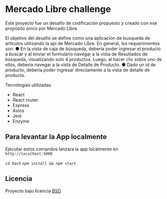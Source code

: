 # Mercado Libre challenge

Este proyecto fue un desafío de codificación propuesto y creado con ese propósito único por Mercado Libre.

El objetivo del desafío se define como una aplicacion de busqueda de articulos utilizando la api de Mercado Libre. En general, los requerimientos son:
● En la vista de caja de búsqueda, debería poder ingresar el producto a buscar y al enviar el formulario navegar a
la vista de Resultados de búsqueda, visualizando solo 4 productos. Luego, al hacer clic sobre uno de ellos,
debería navegar a la vista de Detalle de Producto.
● Dado un id de producto, debería poder ingresar directamente a la vista de detalle de producto.

Tecnologias utilizadas

- React
- React router
- Express
- Axios
- Jest
- Enzyme

## Para levantar la App localmente

Ejecutar estos comandos lanzara la app localmente en `http://localhost:5000`

`cd back`
`npm install && npm start`

## Licencia

Proyecto bajo licencia [BSD](https://github.com/MatiasManevi/ml_challenge/blob/master/LICENSE).
